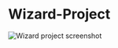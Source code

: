 # Wizard-Project

![Wizard project screenshot](https://i.gyazo.com/2bdae953eb0e3a888f0e63d5684873b6.png)
